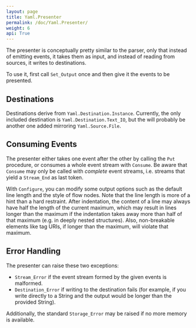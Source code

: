 ```yaml
---
layout: page
title: Yaml.Presenter
permalink: /doc/Yaml.Presenter/
weight: 6
api: True
---
```


The presenter is conceptually pretty similar to the parser, only that instead of
emitting events, it takes them as input, and instead of reading from sources, it
writes to destinations.

To use it, first call `Set_Output` once and then give it the events to be
presented.

## Destinations

Destinations derive from `Yaml.Destination.Instance`. Currently, the only
included destination is `Yaml.Destination.Text_IO`, but the will probably be
another one added mirroring `Yaml.Source.File`.

## Consuming Events

The presenter either takes one event after the other by calling the `Put`
procedure, or consumes a whole event stream with `Consume`. Be aware that
`Consume` may only be called with *complete* event streams, i.e. streams that
yield a `Stream_End` as last token.

With `Configure`, you can modify some output options such as the default line
length and the style of flow nodes. Note that the line length is more of a hint
than a hard restraint. After indentation, the content of a line may always have
half the length of the current maximum, which may result in lines longer than
the maximum if the indentation takes away more than half of that maximum
(e.g. in deeply nested structures). Also, non-breakable elements like tag URIs,
if longer than the maximum, will violate that maximum.

## Error Handling

The presenter can raise these two exceptions:

 * `Stream_Error` if the event stream formed by the given events is malformed.
 * `Destination_Error` if writing to the destination fails (for example, if
   you write directly to a String and the output would be longer than the
   provided String).

Additionally, the standard `Storage_Error` may be raised if no more memory is
available.